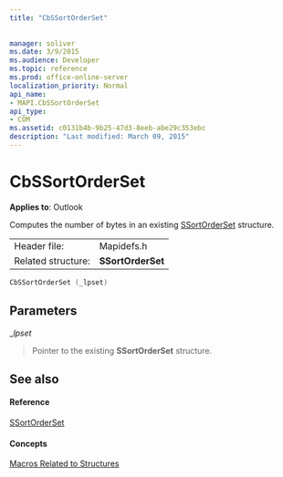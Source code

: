 ```yaml
---
title: "CbSSortOrderSet"
 
 
manager: soliver
ms.date: 3/9/2015
ms.audience: Developer
ms.topic: reference
ms.prod: office-online-server
localization_priority: Normal
api_name:
- MAPI.CbSSortOrderSet
api_type:
- COM
ms.assetid: c0131b4b-9b25-47d3-8eeb-abe29c353ebc
description: "Last modified: March 09, 2015"
---
```


# CbSSortOrderSet

  
  
**Applies to**: Outlook 
  
Computes the number of bytes in an existing [SSortOrderSet](ssortorderset.md) structure. 
  
|||
|:-----|:-----|
|Header file:  <br/> |Mapidefs.h  <br/> |
|Related structure:  <br/> |**SSortOrderSet** <br/> |
   
```cpp
CbSSortOrderSet (_lpset)
```

## Parameters

 __lpset_
  
> Pointer to the existing **SSortOrderSet** structure. 
    
## See also

#### Reference

[SSortOrderSet](ssortorderset.md)
#### Concepts

[Macros Related to Structures](macros-related-to-structures.md)

